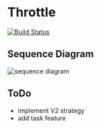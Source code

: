 # Throttle

[![Build Status](https://travis-ci.org/englishman/throttle.svg)](https://travis-ci.org/englishman/throttle)

## Sequence Diagram
![sequence diagram](http://uml.mvnsearch.org/github/englishman/throttle/blob/master/sequence.puml)

## ToDo
- implement V2 strategy
- add task feature